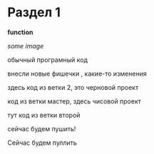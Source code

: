 # Раздел 1

**function**

*some image*

обычный програмный код

внесли новые фишечки , какие-то изменения 

здесь код из ветки 2, это черновой проект

код из ветки мастер, здесь чисовой проект

тут код из ветки второй

сейчас будем пушить!

Сейчас будем пуллить
